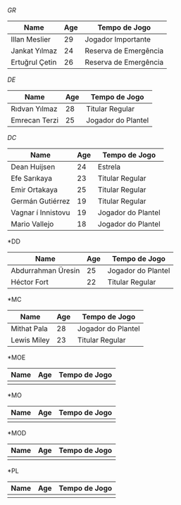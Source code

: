 *GR*

| Name           | Age | Tempo de Jogo         |
| -------------- | --- | --------------------- |
| Illan Meslier  | 29  | Jogador Importante    |
| Jankat Yılmaz  | 24  | Reserva de Emergência |
| Ertuğrul Çetin | 26  | Reserva de Emergência |

*DE*

| Name          | Age | Tempo de Jogo      |
| ------------- | --- | ------------------ |
| Rıdvan Yılmaz | 28  | Titular Regular    |
| Emrecan Terzi | 25  | Jogador do Plantel |

*DC*

| Name               | Age | Tempo de Jogo      |
| ------------------ | --- | ------------------ |
| Dean Huijsen       | 24  | Estrela            |
| Efe Sarıkaya       | 23  | Titular Regular    |
| Emir Ortakaya      | 25  | Titular Regular    |
| Germán Gutiérrez   | 19  | Titular Regular    |
| Vagnar í Innistovu | 19  | Jogador do Plantel |
| Mario Vallejo      | 18  | Jogador do Plantel |

*DD

| Name               | Age | Tempo de Jogo      |
| ------------------ | --- | ------------------ |
| Abdurrahman Üresin | 25  | Jogador do Plantel |
| Héctor Fort        | 22  | Titular Regular    |

*MC

| Name        | Age | Tempo de Jogo      |
| ----------- | --- | ------------------ |
| Mithat Pala | 28  | Jogador do Plantel |
| Lewis Miley | 23  | Titular Regular    |

*MOE

| Name | Age | Tempo de Jogo |
| ---- | --- | ------------- |
|      |     |               |

*MO

| Name | Age | Tempo de Jogo |
| ---- | --- | ------------- |
|      |     |               |

*MOD

| Name | Age | Tempo de Jogo |
| ---- | --- | ------------- |
|      |     |               |

*PL

| Name | Age | Tempo de Jogo |
| ---- | --- | ------------- |
|      |     |               |
